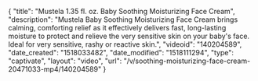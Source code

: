 {
    "title": "Mustela 1.35 fl. oz. Baby Soothing Moisturizing Face Cream",
    "description": "Mustela Baby Soothing Moisturizing Face Cream brings calming, comforting relief as it effectively delivers fast, long-lasting moisture to protect and relieve the very sensitive skin on your baby's face. Ideal for very sensitive, rashy or reactive skin.",
    "videoid": "140204589",
    "date_created": "1518033482",
    "date_modified": "1518111294",
    "type": "captivate",
    "layout": "video",
    "url": "\/v\/soothing-moisturizing-face-cream-20471033-mp4\/140204589"
}